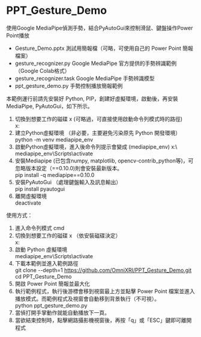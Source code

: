 # PPT_Gesture_Demo
使用Google MediaPipe偵測手勢，結合PyAutoGui來控制滑鼠、鍵盤操作Power Point播放

* Gesture_Demo.pptx 測試用簡報檔（可略，可使用自己的 Power Point 簡報檔案）
* gesture_recognizer.py Google MediaPipe 官方提供的手勢辨識範例（Google Colab格式）
* gesture_recognizer.task Google MediaPipe 手勢辨識模型
* ppt_gesture_demo.py 手勢控制播放簡報範例

本範例運行前請先安裝好 Python, PIP，創建好虛擬環境，啟動後，再安裝 MediaPipe, PyAutoGui，如下所示。  
1. 切換到想要工作的磁碟 x (可略過，可直接使用啟動命令列模式時的路徑)  
x:  
2. 建立Python虛擬環境 （非必要，主要避免污染原先 Python 開發環境）  
python -m venv mediapipe_env  
3. 啟動Python虛擬環境，進入後命令列提示會變成 (mediapipe_env) x:\  
mediapipe_env\Scripts\activate  
4. 安裝Mediapipe (已包含numpy, matplotlib, opencv-contrib_python等)，可忽略版本設定（==0.10.0)則會安裝最新版本。  
pip install -q mediapipe==0.10.0  
5. 安裝PyAutoGui （處理鍵盤輸入及訊息輸出）  
pip install pyautogui  
6. 離開虛擬環境  
deactivate  

使用方式：  
1. 進入命令列模式 cmd  
2. 切換到想要工作的磁碟 x （依安裝磁碟決定）  
x:  
3. 啟動 Python 虛擬環境  
mediapipe_env\Scripts\activate  
4. 下載本範例並進入範例路徑  
git clone --depth=1 https://github.com/OmniXRI/PPT_Gesture_Demo.git  
cd PPT_Gesture_Demo  
6. 開啟 Power Point 簡報並最大化  
7. 執行範例程式，執行後游標會移到視窗最上方並點擊 Power Point 檔案並進入播放模式。而範例程式及視窗會自動移到背景執行（不可視）。   
python ppt_gesture_demo.py  
8. 當偵打開手掌動作就能自動播放下一頁。
9. 當欲結束控制時，點擊網路攝影機視窗後，再按「q」或「ESC」鍵即可離開程式


